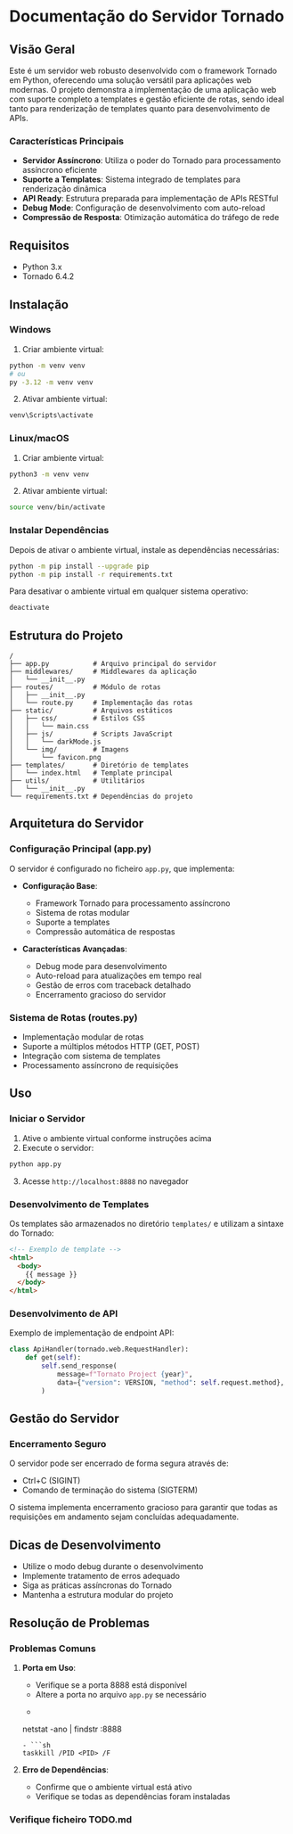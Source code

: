 # Documentação do Servidor Tornado

## Visão Geral

Este é um servidor web robusto desenvolvido com o framework Tornado em Python, oferecendo uma solução versátil para aplicações web modernas. O projeto demonstra a implementação de uma aplicação web com suporte completo a templates e gestão eficiente de rotas, sendo ideal tanto para renderização de templates quanto para desenvolvimento de APIs.

### Características Principais

- **Servidor Assíncrono**: Utiliza o poder do Tornado para processamento assíncrono eficiente
- **Suporte a Templates**: Sistema integrado de templates para renderização dinâmica
- **API Ready**: Estrutura preparada para implementação de APIs RESTful
- **Debug Mode**: Configuração de desenvolvimento com auto-reload
- **Compressão de Resposta**: Otimização automática do tráfego de rede

## Requisitos

- Python 3.x
- Tornado 6.4.2

## Instalação

### Windows

1. Criar ambiente virtual:
```bash
python -m venv venv
# ou
py -3.12 -m venv venv
```

2. Ativar ambiente virtual:
```bash
venv\Scripts\activate
```

### Linux/macOS

1. Criar ambiente virtual:
```bash
python3 -m venv venv
```

2. Ativar ambiente virtual:
```bash
source venv/bin/activate
```

### Instalar Dependências

Depois de ativar o ambiente virtual, instale as dependências necessárias:
```bash
python -m pip install --upgrade pip
python -m pip install -r requirements.txt
```

Para desativar o ambiente virtual em qualquer sistema operativo:
```bash
deactivate
```

## Estrutura do Projeto

```
/
├── app.py           # Arquivo principal do servidor
├── middlewares/     # Middlewares da aplicação
│   └── __init__.py
├── routes/          # Módulo de rotas
│   ├── __init__.py
│   └── route.py     # Implementação das rotas
├── static/          # Arquivos estáticos
│   ├── css/         # Estilos CSS
│   │   └── main.css
│   ├── js/          # Scripts JavaScript
│   │   └── darkMode.js
│   └── img/         # Imagens
│       └── favicon.png
├── templates/       # Diretório de templates
│   └── index.html   # Template principal
├── utils/           # Utilitários
│   └── __init__.py
└── requirements.txt # Dependências do projeto
```

## Arquitetura do Servidor

### Configuração Principal (app.py)

O servidor é configurado no ficheiro `app.py`, que implementa:

- **Configuração Base**:
  - Framework Tornado para processamento assíncrono
  - Sistema de rotas modular
  - Suporte a templates
  - Compressão automática de respostas

- **Características Avançadas**:
  - Debug mode para desenvolvimento
  - Auto-reload para atualizações em tempo real
  - Gestão de erros com traceback detalhado
  - Encerramento gracioso do servidor

### Sistema de Rotas (routes.py)

- Implementação modular de rotas
- Suporte a múltiplos métodos HTTP (GET, POST)
- Integração com sistema de templates
- Processamento assíncrono de requisições

## Uso

### Iniciar o Servidor

1. Ative o ambiente virtual conforme instruções acima
2. Execute o servidor:
```bash
python app.py
```
3. Acesse `http://localhost:8888` no navegador

### Desenvolvimento de Templates

Os templates são armazenados no diretório `templates/` e utilizam a sintaxe do Tornado:

```html
<!-- Exemplo de template -->
<html>
  <body>
    {{ message }}
  </body>
</html>
```

### Desenvolvimento de API

Exemplo de implementação de endpoint API:

```python
class ApiHandler(tornado.web.RequestHandler):
    def get(self):
        self.send_response(
            message=f"Tornato Project {year}",
            data={"version": VERSION, "method": self.request.method},
        )
```

## Gestão do Servidor

### Encerramento Seguro

O servidor pode ser encerrado de forma segura através de:
- Ctrl+C (SIGINT)
- Comando de terminação do sistema (SIGTERM)

O sistema implementa encerramento gracioso para garantir que todas as requisições em andamento sejam concluídas adequadamente.

## Dicas de Desenvolvimento

- Utilize o modo debug durante o desenvolvimento
- Implemente tratamento de erros adequado
- Siga as práticas assíncronas do Tornado
- Mantenha a estrutura modular do projeto

## Resolução de Problemas

### Problemas Comuns

1. **Porta em Uso**:
   - Verifique se a porta 8888 está disponível
   - Altere a porta no arquivo `app.py` se necessário
   - ```sh
    netstat -ano | findstr :8888
   ```
   - ```sh	
   taskkill /PID <PID> /F
   ```

2. **Erro de Dependências**:
   - Confirme que o ambiente virtual está ativo
   - Verifique se todas as dependências foram instaladas

### Verifique ficheiro TODO.md